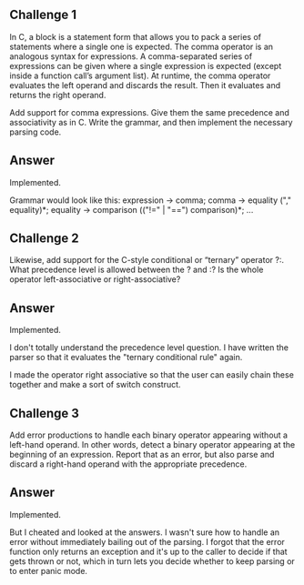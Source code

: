 
Challenge 1
-----------

In C, a block is a statement form that allows you to pack a series of
statements where a single one is expected. The comma operator is an analogous
syntax for expressions. A comma-separated series of expressions can be given
where a single expression is expected (except inside a function call’s argument
list). At runtime, the comma operator evaluates the left operand and discards
the result. Then it evaluates and returns the right operand.

Add support for comma expressions. Give them the same precedence and
associativity as in C. Write the grammar, and then implement the necessary
parsing code.

Answer
------

Implemented.

Grammar would look like this:
expression -> comma;
comma -> equality ("," equality)\*;
equality -> comparison (("!=" | "==") comparison)\*;
...

Challenge 2
-----------

Likewise, add support for the C-style conditional or “ternary” operator ?:.
What precedence level is allowed between the ? and :? Is the whole operator
left-associative or right-associative?

Answer
------

Implemented.

I don't totally understand the precedence level question. I have written the
parser so that it evaluates the "ternary conditional rule" again.

I made the operator right associative so that the user can easily chain these
together and make a sort of switch construct.

Challenge 3
-----------

Add error productions to handle each binary operator appearing without a
left-hand operand. In other words, detect a binary operator appearing at the
beginning of an expression. Report that as an error, but also parse and discard
a right-hand operand with the appropriate precedence.

Answer
------

Implemented. 

But I cheated and looked at the answers. I wasn't sure how to handle an error
without immediately bailing out of the parsing. I forgot that the error
function only returns an exception and it's up to the caller to decide if that
gets thrown or not, which in turn lets you decide whether to keep parsing or to
enter panic mode.
